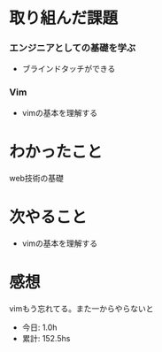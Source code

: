 # 取り組んだ課題
### エンジニアとしての基礎を学ぶ
* ブラインドタッチができる
### Vim
* vimの基本を理解する
# わかったこと
web技術の基礎
# 次やること
* vimの基本を理解する
# 感想
vimもう忘れてる。また一からやらないと
* 今日: 1.0h
* 累計: 152.5hs
